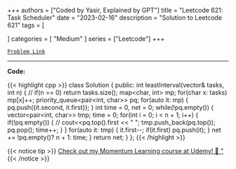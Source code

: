 
+++
authors = ["Coded by Yasir, Explained by GPT"]
title = "Leetcode 621: Task Scheduler"
date = "2023-02-16"
description = "Solution to Leetcode 621"
tags = [
    
]
categories = [
    "Medium"
]
series = ["Leetcode"]
+++



[`Problem Link`](https://leetcode.com/problems/task-scheduler/description/)

---

**Code:**

{{< highlight cpp >}}
class Solution {
public:
    int leastInterval(vector<char>& tasks, int n) {
        // if(n == 0) return tasks.size();
        map<char, int> mp;
        for(char x: tasks)
            mp[x]++;
        priority_queue<pair<int, char>> pq;
        for(auto it: mp) {
            pq.push({it.second, it.first});
        }
        int time = 0, net = 0;
        while(!pq.empty()) {
            vector<pair<int, char>> tmp;
            time = 0;
            for(int i = 0; i < n + 1; i++) {
                if(!pq.empty()) {
                    // cout<<pq.top().first << " ";
                    tmp.push_back(pq.top());
                    pq.pop();
                    time++;
                }
            }
            for(auto it: tmp) {
                it.first--;
                if(it.first)
                    pq.push(it);
            }
            net += !pq.empty()? n + 1: time;
        }
        return net;
    }
};
{{< /highlight >}}



{{< notice tip >}}
[Check out my Momentum Learning course at Udemy! 🚀 "](https://www.udemy.com/course/blind-75-the-data-structures-and-algorithms-essentials/)
{{< /notice >}}


